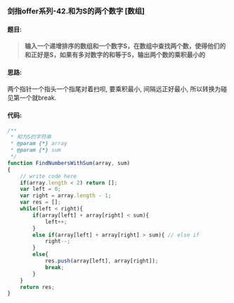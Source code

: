 ### 剑指offer系列-42.和为S的两个数字 [数组]
#### 题目:
>**输入一个递增排序的数组和一个数字S，在数组中查找两个数，使得他们的和正好是S，如果有多对数字的和等于S，输出两个数的乘积最小的**

#### 思路:
两个指针一个指头一个指尾对着扫呗, 要乘积最小, 间隔远正好最小, 所以转换为碰见第一个就break.

#### 代码:
```javascript
/**
 * 和为S的字符串
 * @param {*} array 
 * @param {*} sum 
 */
function FindNumbersWithSum(array, sum)
{
    // write code here
    if(array.length < 2) return [];
    var left = 0;
    var right = array.length - 1;
    var res = [];
    while(left < right){
        if(array[left] + array[right] < sum){
            left++;
        }
        else if(array[left] + array[right] > sum){ // else if
            right--;
        }
        else{
            res.push(array[left], array[right]);
            break;
        }
    }
    return res;
}
```